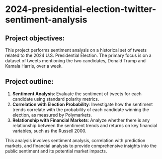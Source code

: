 # 2024-presidential-election-twitter-sentiment-analysis

## Project objectives:

This project performs sentiment analysis on a historical set of tweets related to the 2024 U.S. Presidential Election. The primary focus is on a dataset of tweets mentioning the two candidates, Donald Trump and Kamala Harris, over a week.

## Project outline:

1. **Sentiment Analysis**: Evaluate the sentiment of tweets for each candidate using standard polarity metrics.
2. **Correlation with Election Probability**: Investigate how the sentiment trends correlate with the probability of each candidate winning the election, as measured by Polymarkets.
3. **Relationship with Financial Markets**: Analyze whether there is any relationship between the sentiment trends and returns on key financial variables, such as the Russell 2000.

This analysis involves sentiment analysis, correlation with prediction markets, and financial analysis to provide comprehensive insights into the public sentiment and its potential market impacts.